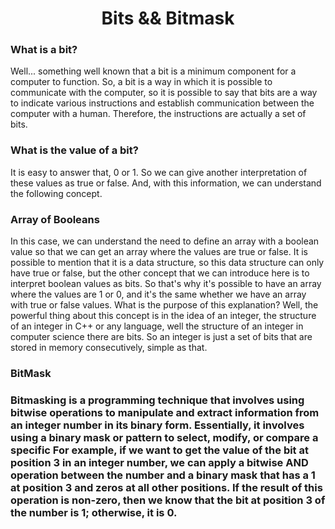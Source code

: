 <h1 align="center">Bits && Bitmask</h1>

<p align="justify">
  <h3>What is a bit?</h3>
  Well... something well known that a bit is a minimum component for a computer to function. So, a bit is a way in which it is possible to communicate with the computer, so it is possible to say that bits are a way to indicate various instructions and establish communication between the computer with a human.
Therefore, the instructions are actually a set of bits.
  <hl>
  <h3>What is the value of a bit?</h3>
  It is easy to answer that, 0 or 1. So we can give another interpretation of these values as true or false. And, with this information, we can understand the following concept.
  <hl>
    
  <h3>Array of Booleans</h3>
  In this case, we can understand the need to define an array with a boolean value so that we can get an array where the values are true or false. It is possible to mention that it is a data structure, so this data structure can only have true or false, but the other concept that we can introduce here is to interpret boolean values as bits. So that's why it's possible to have an array where the values are 1 or 0, and it's the same whether we have an array with true or false values.
What is the purpose of this explanation?
Well, the powerful thing about this concept is in the idea of an integer, the structure of an integer in C++ or any language, well the structure of an integer in computer science there are bits. So an integer is just a set of bits that are stored in memory consecutively, simple as that.
  <hl>
  <h3>BitMask<h3>
  Bitmasking is a programming technique that involves using bitwise operations to manipulate and extract information from an integer number in its binary form. Essentially, it involves using a binary mask or pattern to select, modify, or compare a specific
  
   <hl>
  For example, if we want to get the value of the bit at position 3 in an integer number, we can apply a bitwise AND operation between the number and a binary mask that has a 1 at position 3 and zeros at all other positions. If the result of this operation is non-zero, then we know that the bit at position 3 of the number is 1; otherwise, it is 0.
     
  <hl>
  
    
</p>
